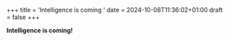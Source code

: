 +++
title = 'Intelligence is coming  '
date = 2024-10-08T11:36:02+01:00
draft = false
+++

**Intelligence is coming!**

